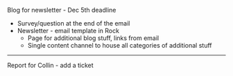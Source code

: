 Blog for newsletter - Dec 5th deadline
- Survey/question at the end of the email
- Newsletter - email template in Rock
	- Page for additional blog stuff, links from email
	- Single content channel to house all categories of additional stuff

---
Report for Collin - add a ticket
